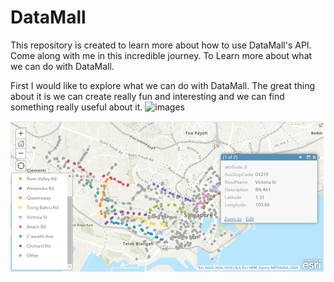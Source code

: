 # DataMall

This repository is created to learn more about how to use DataMall's API. Come along with me in this incredible journey. To Learn more about what we can do with DataMall.

First I would like to explore what we can do with DataMall. The great thing about it is we can create really fun and interesting and we can find something really useful about it.
![images](https://github.com/Su-Ng/DataMall/tree/main/pictures/MapOfBusStop.png)

<img src=pictures/MapOfBusStop.png>

